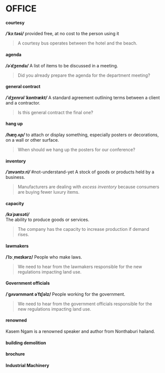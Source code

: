 # OFFICE
#### courtesy
***/ˈkɜːtəsi/*** 
provided free, at no cost to the person using it
> A courtesy bus operates between the hotel and the beach.

#### agenda
***/əˈdʒendə/***
A list of items to be discussed in a meeting.
> Did you already prepare the agenda for the department meeting?

#### general contract
***/ˈdʒenrəl ˈkɒntrækt/***
A standard agreement outlining terms between a client and a contractor.
> Is this general contract the final one?

#### hang up
***/hæŋ ʌp/***
to attach or display something, especially posters or decorations, on a wall or other surface.
> When should we hang up the posters for our conference?

#### inventory
**_/ˈɪnvəntɔːri/_**   #not-understand-yet
A stock of goods or products held by a business.
> Manufacturers are dealing with *excess inventory* because consumers are buying fewer luxury items.

#### capacity
**_/kəˈpæsəti/_**  
The ability to produce goods or services.
> The company has the capacity to increase production if demand rises.

#### lawmakers
**/ˈlɔːˌmeɪkərz/**
People who make laws.
> We need to hear from the lawmakers responsible for the new regulations impacting land use.

#### Government officials
**/ˈɡʌvərnmənt əˈfɪʃəlz/**
People working for the government.
> We need to hear from the government officials responsible for the new regulations impacting land use.

#### renowned
Kasem Ngam is a renowned speaker and author from Nonthaburi hailand.

#### building demolition

#### brochure

#### Industrial Machinery